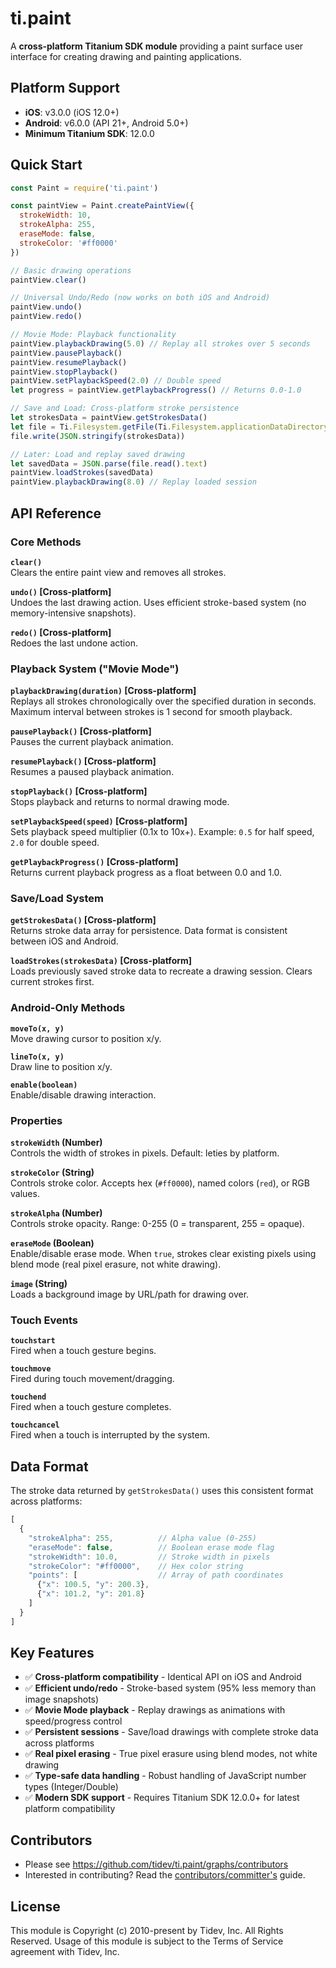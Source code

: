 ti.paint
=======

A **cross-platform Titanium SDK module** providing a paint surface user interface for creating drawing and painting applications.

## Platform Support

- **iOS**: v3.0.0 (iOS 12.0+)
- **Android**: v6.0.0 (API 21+, Android 5.0+)
- **Minimum Titanium SDK**: 12.0.0

## Quick Start
```javascript
const Paint = require('ti.paint')

const paintView = Paint.createPaintView({
  strokeWidth: 10,
  strokeAlpha: 255,
  eraseMode: false,
  strokeColor: '#ff0000'
})

// Basic drawing operations
paintView.clear()

// Universal Undo/Redo (now works on both iOS and Android)
paintView.undo()
paintView.redo()

// Movie Mode: Playback functionality
paintView.playbackDrawing(5.0) // Replay all strokes over 5 seconds
paintView.pausePlayback()
paintView.resumePlayback()
paintView.stopPlayback()
paintView.setPlaybackSpeed(2.0) // Double speed
let progress = paintView.getPlaybackProgress() // Returns 0.0-1.0

// Save and Load: Cross-platform stroke persistence
let strokesData = paintView.getStrokesData()
let file = Ti.Filesystem.getFile(Ti.Filesystem.applicationDataDirectory, 'drawing.json')
file.write(JSON.stringify(strokesData))

// Later: Load and replay saved drawing
let savedData = JSON.parse(file.read().text)
paintView.loadStrokes(savedData)
paintView.playbackDrawing(8.0) // Replay loaded session
```

## API Reference

### Core Methods

**`clear()`**  
Clears the entire paint view and removes all strokes.

**`undo()` [Cross-platform]**  
Undoes the last drawing action. Uses efficient stroke-based system (no memory-intensive snapshots).

**`redo()` [Cross-platform]**  
Redoes the last undone action.

### Playback System ("Movie Mode")

**`playbackDrawing(duration)` [Cross-platform]**  
Replays all strokes chronologically over the specified duration in seconds. Maximum interval between strokes is 1 second for smooth playback.

**`pausePlayback()` [Cross-platform]**  
Pauses the current playback animation.

**`resumePlayback()` [Cross-platform]**  
Resumes a paused playback animation.

**`stopPlayback()` [Cross-platform]**  
Stops playback and returns to normal drawing mode.

**`setPlaybackSpeed(speed)` [Cross-platform]**  
Sets playback speed multiplier (0.1x to 10x+). Example: `0.5` for half speed, `2.0` for double speed.

**`getPlaybackProgress()` [Cross-platform]**  
Returns current playback progress as a float between 0.0 and 1.0.

### Save/Load System

**`getStrokesData()` [Cross-platform]**  
Returns stroke data array for persistence. Data format is consistent between iOS and Android.

**`loadStrokes(strokesData)` [Cross-platform]**  
Loads previously saved stroke data to recreate a drawing session. Clears current strokes first.

### Android-Only Methods

**`moveTo(x, y)`**  
Move drawing cursor to position x/y.

**`lineTo(x, y)`**  
Draw line to position x/y.

**`enable(boolean)`**  
Enable/disable drawing interaction.


### Properties

**`strokeWidth` (Number)**  
Controls the width of strokes in pixels. Default: leties by platform.

**`strokeColor` (String)**  
Controls stroke color. Accepts hex (`#ff0000`), named colors (`red`), or RGB values.

**`strokeAlpha` (Number)**  
Controls stroke opacity. Range: 0-255 (0 = transparent, 255 = opaque).

**`eraseMode` (Boolean)**  
Enable/disable erase mode. When `true`, strokes clear existing pixels using blend mode (real pixel erasure, not white drawing).

**`image` (String)**  
Loads a background image by URL/path for drawing over.

### Touch Events

**`touchstart`**  
Fired when a touch gesture begins.

**`touchmove`**  
Fired during touch movement/dragging.

**`touchend`**  
Fired when a touch gesture completes.

**`touchcancel`**  
Fired when a touch is interrupted by the system.

## Data Format

The stroke data returned by `getStrokesData()` uses this consistent format across platforms:

```javascript
[
  {
    "strokeAlpha": 255,          // Alpha value (0-255)
    "eraseMode": false,          // Boolean erase mode flag
    "strokeWidth": 10.0,         // Stroke width in pixels
    "strokeColor": "#ff0000",    // Hex color string
    "points": [                  // Array of path coordinates
      {"x": 100.5, "y": 200.3},
      {"x": 101.2, "y": 201.8}
    ]
  }
]
```

## Key Features

- ✅ **Cross-platform compatibility** - Identical API on iOS and Android
- ✅ **Efficient undo/redo** - Stroke-based system (95% less memory than image snapshots)
- ✅ **Movie Mode playback** - Replay drawings as animations with speed/progress control
- ✅ **Persistent sessions** - Save/load drawings with complete stroke data across platforms
- ✅ **Real pixel erasing** - True pixel erasure using blend modes, not white drawing
- ✅ **Type-safe data handling** - Robust handling of JavaScript number types (Integer/Double)
- ✅ **Modern SDK support** - Requires Titanium SDK 12.0.0+ for latest platform compatibility

## Contributors

* Please see https://github.com/tidev/ti.paint/graphs/contributors
* Interested in contributing? Read the [contributors/committer's](https://github.com/tidev/organization-docs/blob/main/BECOMING_A_COMMITTER.md) guide.

## License

This module is Copyright (c) 2010-present by Tidev, Inc. All Rights Reserved. Usage of this module is subject to the Terms of Service agreement with Tidev, Inc.
